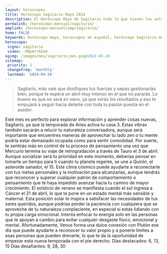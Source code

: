 ```yaml
---
layout: horoscopos
title: Horoscopo Sagitario Mayo 2024
description: El Horóscopo Mayo de Sagitario todo lo que tienen los astros preparados para este mes, amor, trabajo, familia. Todo sobre astrologia, tarot, predicciones. Horoscopo gratis en español, predicciones y astrología.
permalink: /horoscopo-mensual/sagitario/
amplink: /horoscopo-mensual/amp/sagitario/
home: FALSE
keywords: horóscopo mayo, horoscopos en español, horóscopo Sagitario mayo , horóscopo esperanza gracia, horoscop, horóscopos gratis, horoscopo Sagitario, Tarot, Astrologia, Zodíaco, Sagitario, horoscopo gratis, horoscopo del mes 
horoscopo:
 signo: sagitario
 video: -DQpmrrAIeU
ogimg: /images/mes/sagitario_mes.png#2024-04-26
sitemap:
 priority: 1
 changefreq: 'monthly'
 lastmod: '2024-04-26'
---
```



 > Sagitario, más vale que dosifiques tus fuerzas y sepas gestionarlas bien, porque te espera un abril muy intenso en el que no pararás. Lo bueno es que no será en vano, ya que verás los resultados y eso te empujará a seguir hacia delante con toda tu pasión puesta en el asador.



Este mes es perfecto para explorar información y aprender cosas nuevas, Sagitario, ya que la temporada de Aries activa tu casa 3. Estas vibras también sacarán a relucir tu naturaleza conversadora, aunque será importante que encuentres maneras de aprovechar tu lado zen o tu mente podría estar demasiado ocupada como para sentir comodidad. Por suerte, te sentirás más en control de tu proceso de pensamiento una vez que Mercurio termina su viaje de retrogradación a través de Tauro el 3 de abril.
Aunque socializar será tu prioridad en este momento, deberías pensar en tomarte un tiempo para ti cuando tu planeta regente, se une a Quirón, el asteroide sanador, el 15. Este clima cósmico puede ayudarte a reconectarte con tus metas personales y la motivación para alcanzarlas, aunque tendrás que reconocer y superar cualquier patrón de comportamiento o pensamiento que te haya impedido avanzar hacia tu camino de mayor crecimiento.
El solsticio de verano se manifiesta cuando el sol ingresa a Cáncer el 21 de abril, lo que te pone en un estado mental más sensible y maternal. Esta posición solar te inspira a satisfacer las necesidades de tus seres queridos, aunque podrías perder la paciencia con cualquiera que se aproveche de tu naturaleza complaciente, en especial si estás lidiando con tu propia carga emocional. Intenta enfocar tu energía solo en las personas que te apoyan a cambio para evitar cualquier desgaste físico, emocional y mental.
Afortunadamente, Venus forma una dulce conexión con Plutón ese día que puede ayudarte a reconocer tu valor propio y a ponerle límites a esas personas que pueden drenarte, lo que te da la oportunidad de empezar esta nueva temporada con el pie derecho.
Días destacados: 6, 13, 15
Días desafiantes: 9, 28, 30